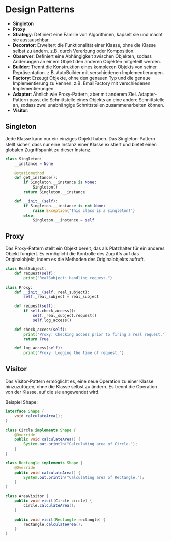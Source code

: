 # Design Patterns

- **Singleton**
- **Proxy**
- **Strategy**: Definiert eine Familie von Algorithmen, kapselt sie und macht sie austauschbar.
- **Decorator**: Erweitert die Funktionalität einer Klasse, ohne die Klasse selbst zu ändern. z.B. durch Vererbung oder Komposition.
- **Observer**: Definiert eine Abhängigkeit zwischen Objekten, sodass Änderungen an einem Objekt den anderen Objekten mitgeteilt werden.
- **Builder**: Trennt die Konstruktion eines komplexen Objekts von seiner Repräsentation. z.B. AutoBuilder mit verschiedenen Implementierungen.
- **Factory**: Erzeugt Objekte, ohne den genauen Typ und die genaue Implementierung zu kennen. z.B. EmailFactory mit verschiedenen Implementierungen.
- **Adapter**: Ähnlich wie Proxy-Pattern, aber mit anderem Ziel. Adapter-Pattern passt die Schnittstelle eines Objekts an eine andere Schnittstelle an, sodass zwei unabhängige Schnittstellen zusammenarbeiten können.
- **Visitor**:

## Singleton

Jede Klasse kann nur ein einziges Objekt haben. Das Singleton-Pattern stellt sicher, dass nur eine Instanz einer Klasse existiert und bietet einen globalen Zugriffspunkt zu dieser Instanz.

```python
class Singleton:
    __instance = None

    @staticmethod
    def get_instance():
        if Singleton.__instance is None:
            Singleton()
        return Singleton.__instance

    def __init__(self):
        if Singleton.__instance is not None:
            raise Exception("This class is a singleton!")
        else:
            Singleton.__instance = self
```

## Proxy

Das Proxy-Pattern stellt ein Objekt bereit, das als Platzhalter für ein anderes Objekt fungiert. Es ermöglicht die Kontrolle des Zugriffs auf das Originalobjekt, indem es die Methoden des Originalobjekts aufruft.

```python
class RealSubject:
    def request(self):
        print("RealSubject: Handling request.")

class Proxy:
    def __init__(self, real_subject):
        self._real_subject = real_subject

    def request(self):
        if self.check_access():
            self._real_subject.request()
            self.log_access()

    def check_access(self):
        print("Proxy: Checking access prior to firing a real request.")
        return True

    def log_access(self):
        print("Proxy: Logging the time of request.")
```

## Visitor

Das Visitor-Pattern ermöglicht es, eine neue Operation zu einer Klasse hinzuzufügen, ohne die Klasse selbst zu ändern. Es trennt die Operation von der Klasse, auf die sie angewendet wird.

Beispiel Shape:

```java
interface Shape {
    void calculateArea();
}

class Circle implements Shape {
    @Override
    public void calculateArea() {
        System.out.println("Calculating area of Circle.");
    }
}

class Rectangle implements Shape {
    @Override
    public void calculateArea() {
        System.out.println("Calculating area of Rectangle.");
    }
}

class AreaVisitor {
    public void visit(Circle circle) {
        circle.calculateArea();
    }

    public void visit(Rectangle rectangle) {
        rectangle.calculateArea();
    }
}
```
